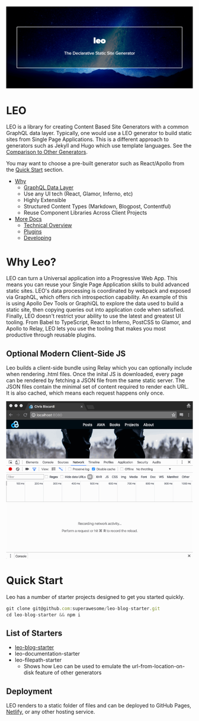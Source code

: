 ![header](./assets/header.png)

# LEO

LEO is a library for creating Content Based Site Generators with a
common GraphQL data layer. Typically, one would use a LEO generator to
build static sites from Single Page Applications. This is a different
approach to generators such as Jekyll and Hugo which use template
languages. See the
[Comparison to Other Generators](docs/comparison-to-other-generators.md).

You may want to choose a pre-built generator such as React/Apollo from the
[Quick Start](#quick-start) section.

* [Why](#why-leo)
  - [GraphQL Data Layer](docs/graphql-data-layer)
  - Use any UI tech (React, Glamor, Inferno, etc)
  - Highly Extensible
  - Structured Content Types (Markdown, Blogpost, Contentful)
  - Reuse Component Libraries Across Client Projects
* [More Docs](docs)
  - [Technical Overview](docs/technical-overview.md)
  - [Plugins](docs/plugins.md)
  - [Developing](docs/developing.md)

# Why Leo?

LEO can turn a Universal application into a Progressive Web App. This
means you can reuse your Single Page Application skills to build
advanced static sites. LEO's data processing is coordinated by webpack
and exposed via GraphQL, which offers rich introspection
capability. An example of this is using Apollo Dev Tools or GraphiQL
to explore the data used to build a static site, then copying queries
out into application code when satisfied. Finally, LEO doesn't
restrict your ability to use the latest and greatest UI tooling. From
Babel to TypeScript, React to Inferno, PostCSS to Glamor, and Apollo
to Relay, LEO lets you use the tooling that makes you most productive
through reusable plugins.

## Optional Modern Client-Side JS

Leo builds a client-side bundle using Relay which you can optionally
include when rendering .html files. Once the inital JS is downloaded,
every page can be rendered by fetching a JSON file from the same
static server. The JSON files contain the minimal set of content
required to render each URL. It is also cached, which means each
request happens only once.

![header](./assets/leo-network-cache.gif)

# Quick Start

Leo has a number of starter projects designed to get you started
quickly.

```javascript
git clone git@github.com:superawesome/leo-blog-starter.git
cd leo-blog-starter && npm i
```

## List of Starters

* [leo-blog-starter](https://github.com/superawesomelabs/leo-blog-starter)
* leo-documentation-starter
* leo-filepath-starter
  - Shows how Leo can be used to emulate the url-from-location-on-disk
    feature of other generators

## Deployment

LEO renders to a static folder of files and can be deployed to GitHub
Pages, [Netlify](https://www.netlify.com/), or any other hosting
service.

[react]: https://facebook.github.io/react/
[react-router]: https://github.com/ReactTraining/react-router
